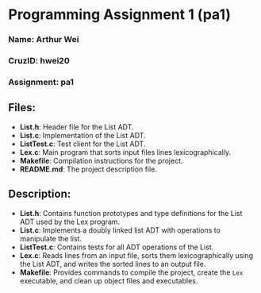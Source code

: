 # Programming Assignment 1 (pa1)

### Name: Arthur Wei
### CruzID: hwei20
### Assignment: pa1

## Files:

- **List.h**: Header file for the List ADT.
- **List.c**: Implementation of the List ADT.
- **ListTest.c**: Test client for the List ADT.
- **Lex.c**: Main program that sorts input files lines lexicographically.
- **Makefile**: Compilation instructions for the project.
- **README.md**: The project description file.

## Description:

- **List.h**: Contains function prototypes and type definitions for the List ADT used by the Lex program.
- **List.c**: Implements a doubly linked list ADT with operations to manipulate the list.
- **ListTest.c**: Contains tests for all ADT operations of the List.
- **Lex.c**: Reads lines from an input file, sorts them lexicographically using the List ADT, and writes the sorted
  lines to an output file.
- **Makefile**: Provides commands to compile the project, create the `Lex` executable, and clean up object files and executables.

